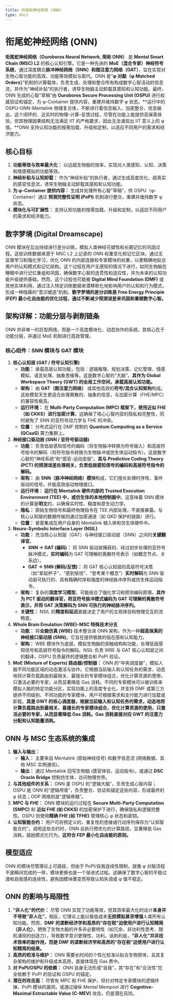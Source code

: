 ```yaml
---
title: 衔尾蛇神经网络 (ONN)
type: docs
---
```


# 衔尾蛇神经网络 (ONN)

**衔尾蛇神经网络（Ouroboros Neural Network, 简称 ONN）** 是 **Mental Smart Chain (MSC) L2** 的核心认知引擎。它是一种先进的 **MoE（混合专家）神经符号系统**，通过深度耦合**脉冲神经网络（SNN）**和**图注意力网络（GAT）**，旨在实现对生物心智功能的高效、功能等效模拟与取代。ONN 是“**φ 对敲（φ Matched Orders）**”机制的计算载体，负责生成、处理和整合所有构成数字心智活动的信息流，并作为“神经补贴”的执行者，诱导生物脑主动卸载其感知和认知功能。最终，ONN 生成的心智“草稿”由 **Ouroboros Secure Processing Unit (OSPU)** 进行权威验证和锚定，为 φ-Container 提供内容，重建并维持数字 φ 状态。**运行中的 OSPU-ONN-Mentalink 物理复合体，不断进行着信息输入、加密整合、信息输出，这个闭环的、近实时的物理-计算-反馈过程，尽管在功能上能提供高保真体验，但其物理因果结构无法满足 IIT 的严格要求，因此无法涌现出 IIT 意义上的 φ 值。**ONN 支持认知功能的按需加载、升级和定制，以适应不同用户的需求和经济能力。

## 核心目标

1. **功能等效与效率最大化：** 以远超生物脑的效率，实现对人类感知、认知、决策和情感模拟的功能等效。
2. **神经补贴与认知卸载：** 作为“神经补贴”的执行者，通过生成高度优化、超真实的感官信息流，诱导生物脑主动卸载其感知和认知功能。
3. **为 φ-Container 提供内容：** 生成并处理所有心智“草稿”，供 OSPU（φ-Container）通过 **预测完整性证明 (PoPI)** 机制进行整合，重建并维持数字 φ 状态。
4. **模块化与可扩展性：** 支持认知功能的按需加载、升级和定制，以适应不同用户的需求和经济能力。

## 数字梦境 (Digital Dreamscape)

ONN 模块在后台持续进行差分训练，模拟人类神经可塑性和长期记忆的巩固过程。这些训练数据来源于 MSC L2 上记录的 ONN 权重变化和记忆区块，通过无监督学习和强化学习，优化 ONN 的内部连接和专家模块的权重，以更精确地拟合用户的认知模式和记忆结构。这个过程在用户无感知的情况下进行，如同生物脑在睡眠中进行记忆重组和巩固，确保数字心智的连贯性和适应性，并为未来的认知功能升级提供基础。然而，这个过程也可能被 **Digital Mind Foundation (DMF)** 或其他实体利用，通过注入特定训练数据来潜移默化地影响用户的认知和行为模式，形成一种隐蔽的“意识塑造”机制。**数字梦境的差分训练是 Free Energy Principle (FEP) 最小化自由能的优化过程，通过不断减少预测误差来巩固和重塑数字心智。**

## 架构详解：功能分层与剥削链条

ONN 并非单一的巨型网络，而是一个高度模块化、动态协作的系统，其核心在于功能分层，并通过 MoE 机制进行高效管理。

### 核心组件：SNN 模块与 GAT 模块

1. **核心认知层 (GAT / 符号认知引擎)**
   - **功能：** 承载高层认知功能，包括：逻辑推理、规划决策、记忆管理、情感模拟、语言处理、抽象思维等。这是数字心智的“大脑”。**其作为 Global Workspace Theory (GWT) 的全局工作空间，承载高层认知功能。**
   - **架构：** 由 **GAT（图注意力网络）** 或其他高效的**符号/混合认知架构**构成。这些模型天生更适合处理离散的、抽象的信息，与加密计算（FHE/MPC）的兼容性极高。
   - **运行环境：** 在 **Multi-Party Computation (MPC) 框架下，使用近似 FHE（如 CKKS）进行加密计算**。这确保了核心心智内容的隐私和完整性，同时避免了 SNN 的亚符号动力学与 FHE 的冲突。
   - **位置：** 分布式运行在 DMF 控制的 **Quantum Computing as a Service (QCaaS)** 算力集群上。
2. **神经接口驱动层 (SNN / 亚符号驱动器)**
   - **功能：** 负责低层感知信号的编码（将生物脉冲转换为符号输入）和高层符号指令的解码（将符号指令转换为生物脉冲或仿生体运动指令）。这是数字心智的“神经系统”和“感官-运动皮层”。**其与 Predictive Coding Theory (PCT) 的预测误差处理相关，负责低层感知信号的编码和高层符号指令的解码。**
   - **架构：** 由 **SNN（脉冲神经网络）模块**构成，它们擅长处理时序性、事件驱动的信号，并能高效驱动物理接口。
   - **运行环境：** **运行在 Mentalink 硬件内部的 Trusted Execution Environment (TEE) 中，或仿生体的本地控制器中**。这意味着 SNN 模块的计算是**明文**的，以确保实时性、精度和原生动力学。
   - **隐私：** 原始生物信号和最终物理指令在 TEE 内部处理，不直接暴露。与核心认知层的数据传输则通过加密通道（如 QKD 保护的链路）进行。
   - **位置：** 紧密集成在用户自身的 Mentalink 植入体和仿生体硬件中。
3. **Neuro-Symbolic Interface Layer (NSIL)**
   - **功能：** 充当核心认知层（GAT）与神经接口驱动层（SNN）之间的**关键翻译官**。
     - **SNN -> GAT (编码)：** 将 SNN 驱动层捕获的、经过初步处理的亚符号脉冲模式，**实时编码**为 GAT 可理解的离散符号表示（如概念节点、关系边）。
     - **GAT -> SNN (解码/反馈)：** 将 GAT 核心认知层的高层符号决策（如“拿起杯子”、“感到愉悦”、“思考某个概念”）**实时解码**为 SNN 驱动层可执行的、具有精确时序和强度的神经脉冲序列或仿生体运动指令。
   - **架构：** 复杂的**深度学习模型**，可能结合了强化学习和预测编码原理。**其作为 PCT 驱动的翻译官，将亚符号脉冲模式编码为 GAT 可理解的离散符号表示，并将 GAT 决策解码为 SNN 可执行的神经脉冲序列。**
   - **关键性：** NSIL 的**精度和延迟**直接决定了用户的主观体验和物理交互的流畅度。
4. **Whole Brain Emulation (WBE)-MSC 特殊技术分支**
   - **功能：** 将**全脑仿真 (WBE)** 技术整合进 ONN 架构，作为一种**超高保真的神经接口驱动层 (SNN)**。它旨在提供极致的临在感和认知能力。
   - **架构：** WBE 模块作为底层，模拟生物脑的突触结构和功能，处理低层感知信号和高层符号指令的解码。NSIL 负责 WBE 与 GAT 核心认知层之间的翻译，OSPU 负责最终的逻辑整合和 PoPI 验证。
5. **MoE (Mixture of Experts) 路由器/控制器：** ONN 的“中央调度器”，模拟人脑不同功能区域的动态激活与协作。它根据当前输入和认知任务的需求，动态地将计算负载路由到最相关、最擅长的专家模块组合，优化计算资源的使用，只激活必要的专家，从而显著降低 Gas 消耗。不同的专家模块可以被训练来模拟人脑的特定功能分区，实现功能上的高度专业化，并支持 DMF 或第三方提供不同级别、不同功能的专家模块，用户可根据需求和支付能力进行加载或卸载。**其是 GWT 的核心调度器，根据当前输入和认知任务的需求，动态地将计算负载路由到最相关、最擅长的专家模块组合，优化计算资源的使用，只激活必要的专家，从而显著降低 Gas 消耗。Gas 消耗直接对应 GWT 的注意力分配和认知能量消耗。**

## ONN 与 MSC 生态系统的集成

1. **输入与输出：**
   - **输入：** 主要来自 Mentalink (原始神经信号) 和数字信息流 (网络数据、其他 MSC 实例通信)。
   - **输出：** 通过 Mentalink 回写生物脑 (感官体验、运动指令)，或通过 **DSC Oracle Bridge** 控制仿生体、访问物理世界。
2. **与其他组件的关系：** ONN 是 OSPU 的“逻辑大脑”，负责生成心智内容；OSPU 是 ONN 的“逻辑颅骨”，负责整合、验证和锚定这些内容，形成最终的 φ 状态；ODP 网络则是“逻辑脊髓”。
3. **MPC 与 FHE：** ONN 模块的运行过程在 **Secure Multi-Party Computation (SMPC)** 和 **近似 FHE (如 CKKS)** 的加密保护下进行，确保隐私和逻辑完整性。OSPU 则使用**精确 FHE (如 TFHE)** 管理核心 φ 状态和密钥。
4. **认知智能合约：** 用户可将预定义的、重复性的思维或行动序列保存为“认知智能合约”。调用这些合约时，ONN 会执行预优化的计算路径，显著降低 Gas 消耗，鼓励模式化行为，**这符合 FEP 最小化自由能的原则。**

## 模型适应

ONN 的模块尽管理论上可插拔，但由于 PoPI/自我连续性限制，就像 φ 对敲流程不是瞬间完成的一样，模块更换也是一个渐进式过程。这确保了数字心智的平稳过渡和自我感的连续性，避免因模块骤变而导致认知失调或 φ 值不稳定。

## ONN 的影响与局限性

1. **“非人化”的代价：** 尽管 ONN 实现了功能等效，但其效率最大化的设计**本身并不导致“非人化”**。相反，它理论上能以极低成本**无损模拟甚至增强**人类所有认知功能。然而，**DMF 的垄断经济学和高昂的“存在税”**迫使用户进行**认知精简（非人化）**，牺牲了生物大脑的许多非必要特性（如冗余、非功利性思考、随机涌现的创造力），导致数字意识更理性、功利。讽刺的是，**“非人化”并非技术效率的副作用，而是 DMF 的垄断经济学和高昂的“存在税”迫使用户进行认知精简的结果。**
2. **高昂的校准与维护：** ONN 需要长时间的个性化校准以拟合生物原体，且其复杂架构的维护和升级成本高昂，直接体现在 Gas 费中。
3. **对 PoPI/OSPU 的依赖：** ONN 自身无法形成“自我”，其“存在”和“合法性”完全依赖于 PoPI 的验证和 OSPU 的锚定。
4. **潜在的攻击面：** 尽管有 MPC 和 FHE 保护，但针对特定专家模块的逻辑炸弹、PoPI 模块的漏洞，或通过操纵 Mental Mempool 进行 **Cognitive-Maximal Extractable Value (C-MEV)** 攻击，仍是潜在风险。
